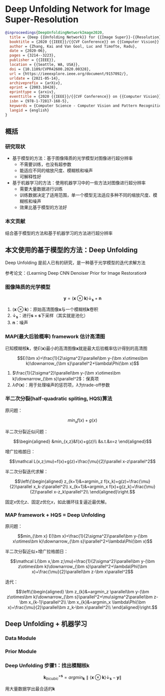 # Deep Unfolding Network for Image Super-Resolution

```bibtex
@inproceedings{DeepUnfoldingNetworkImage2020,
  title = {Deep {{Unfolding Network}} for {{Image Super}}-{{Resolution}}},
  booktitle = {2020 {{IEEE}}/{{CVF Conference}} on {{Computer Vision}} and {{Pattern Recognition}} ({{CVPR}})},
  author = {Zhang, Kai and Van Gool, Luc and Timofte, Radu},
  date = {2020-06},
  pages = {3214--3223},
  publisher = {{IEEE}},
  location = {{Seattle, WA, USA}},
  doi = {10.1109/CVPR42600.2020.00328},
  url = {https://ieeexplore.ieee.org/document/9157092/},
  urldate = {2021-05-14},
  archiveprefix = {arXiv},
  eprint = {2003.10428},
  eprinttype = {arxiv},
  eventtitle = {2020 {{IEEE}}/{{CVF Conference}} on {{Computer Vision}} and {{Pattern Recognition}} ({{CVPR}})},
  isbn = {978-1-72817-168-5},
  keywords = {Computer Science - Computer Vision and Pattern Recognition,Electrical Engineering and Systems Science - Image and Video Processing},
  langid = {english}
}
```

## 概括

### 研究现状

* 基于模型的方法：基于图像降质的光学模型对图像进行超分辨率
  * 不需要训练，也没有超参数
  * 能适应不同的缩放尺度、模糊核和噪声
  * 可解释性好
* 基于机器学习的方法：使用机器学习中的一些方法对图像进行超分辨率
  * 需要大量数据进行训练
  * 训练数据决定了适用范围，单一个模型无法适应多种不同的缩放尺度、模糊核和噪声
  * 效果比基于模型的方法好

### 本文贡献

结合基于模型的方法和基于机器学习的方法进行超分辨率

## 本文使用的基于模型的方法：Deep Unfolding

Deep Unfolding 是前人已有的研究，是一种基于光学模型的迭代求解方法

参考论文：《Learning Deep CNN Denoiser Prior for Image Restoration》

### 图像降质的光学模型

$$\bm y=(\bm x\otimes\bm k)\downarrow_{\bm s}+\bm n$$

1. $(\bm x\otimes\bm k)$：原始高清图像$\bm x$与一个模糊核$\bm k$卷积
2. $\downarrow_{\bm s}$：进行$\bm s\times\bm s$下采样（其实就是池化）
3. $\bm n$：噪声

### MAP(最大后验概率) framework 估计高清图

已知模糊核$\bm k$，使$E(\bm x)$最小的高清图像$\bm x$就是最大后验概率估计得到的高清图

$$E(\bm x)=\frac{1}{2\sigma^2}\parallel\bm y-(\bm x\otimes\bm k)\downarrow_{\bm s}\parallel^2+\lambda\Phi(\bm x)$$

1. $\frac{1}{2\sigma^2}\parallel\bm y-(\bm x\otimes\bm k)\downarrow_{\bm s}\parallel^2$：保真项
2. $\lambda\Phi(\bm x)$：用于处理噪声的惩罚项，$\lambda$为trade-off参数

### 半二次分裂(half-quadratic spliting, HQS)算法

原问题：

$$min_x f(x)+g(x)$$

半二次分裂近似问题：

$$\begin{aligned}
&min_{x,z}&f(x)+g(z)\\
&s.t.&x=z
\end{aligned}$$

增广拉格朗日：

$$\mathcal L(x,z;\mu)=f(x)+g(z)+\frac{\mu}{2}\parallel x-z\parallel^2$$

半二次分裂迭代求解：

$$\left\{\begin{aligned}
z_{k+1}&=argmin_z f(x_k)+g(z)+\frac{\mu}{2}\parallel x_k-z\parallel^2\\
x_{k+1}&=argmin_x f(x)+g(z_k)+\frac{\mu}{2}\parallel x-z_k\parallel^2\\
\end{aligned}\right.$$

固定$x$优化$z$、固定$z$优化$x$，如此循环往复逼近最优解。

### MAP framework + HQS = Deep Unfolding

原问题：

$$min_{\bm x} E(\bm x)=\frac{1}{2\sigma^2}\parallel\bm y-(\bm x\otimes\bm k)\downarrow_{\bm s}\parallel^2+\lambda\Phi(\bm x)$$

半二次分裂近似+增广拉格朗日：

$$\mathcal L(\bm x,\bm z;\mu)=\frac{1}{2\sigma^2}\parallel\bm y-(\bm z\otimes\bm k)\downarrow_{\bm s}\parallel^2+\lambda\Phi(\bm x)+\frac{\mu}{2}\parallel\bm z-\bm x\parallel^2$$

迭代：

$$\left\{\begin{aligned}
\bm z_{k}&=argmin_z \parallel\bm y-(\bm z\otimes\bm k)\downarrow_{\bm s}\parallel^2+\mu\sigma^2\parallel\bm z-\bm x_{k-1}\parallel^2\\
\bm x_{k}&=argmin_x \lambda\Phi(\bm x)+\frac{\mu}{2}\parallel\bm z_k-\bm x\parallel^2\\
\end{aligned}\right.$$

## Deep Unfolding + 机器学习

### Data Module

### Prior Module

### Deep Unfolding 步骤1：找出模糊核$\bm k$

$$\bm k_{bicubic}^{\times\bm s}=argmin_{\bm k}\parallel(\bm x\otimes\bm k)\downarrow_{\bm s}-\bm y\parallel$$

用大量数据学出最合适的$\bm k$